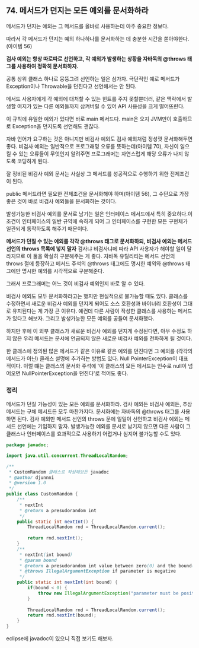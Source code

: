 ## 74. 메서드가 던지는 모든 예외를 문서화하라

메서드가 던지는 예외는 그 메서드를 올바로 사용하는데 아주 중요한 정보다.

따라서 각 메서드가 던지는 예외 하나하나를 문서화하는 데 충분한 시간을 쏟아야한다. (아이템 56)

**검사 예외는 항상 따로따로 선언하고, 각 예외가 발생하는 상황을 자바독의 @throws 태그를 사용하여 정확히 문서화하자.**

공통 상위 클래스 하나로 뭉뚱그려 선언하는 일은 삼가자. 극단적인 예로 메서드가 Exception이나 Throwable을 던진다고 선언해서는 안 된다.

메서드 사용자에게 각 예외에 대처할 수 있는 힌트를 주지 못할뿐더러, 같은 맥락에서 발생할 여지가 있는 다른 예외들까지 삼켜버릴 수 있어 API 사용성을 크게 떨어뜨린다.

이 규칙에 유일한 예외가 있다면 바로 main 메서드다. main은 오지 JVM만이 호출하므로 Exception을 던지도록 선언해도 괜찮다.

자바 언어가 요구하는 것은 아니지만 비검사 예외도 검사 예외처럼 정성껏 문서화해두면 좋다. 비검사 예외는 일반적으로 프로그래밍 오류를 뜻하는데(아이템 70), 자신이 일으킬 수 있는 오류들이 무엇인지 알려주면 프로그래머는 자연스럽게 해당 오류가 나지 않도록 코딩하게 된다.

잘 정비된 비검사 예외 문서는 사실상 그 메서드를 성공적으로 수행하기 위한 전제조건이 된다.

public 메서드라면 필요한 전제조건을 문서화해야 하며(아이템 56), 그 수단으로 가장 좋은 것이 바로 비검사 예외들을 문서화하는 것이다.

발생가능한 비검사 예외를 문서로 남기는 일은 인터페이스 메서드에서 특히 중요하다.이 조건이 인터페이스의 일반 규약에 속하게 되어 그 인터페이스를 구현한 모든 구현체가 일관되게 동작하도록 해주기 때문이다.

**메서드가 던질 수 있는 예외를 각각 @throws 태그로 문서화하되, 비검사 예외는 메서드 선언의 throws 목록에 넣지 말자** 검사냐 비검사냐에 따라 API 사용자가 해야할 일이 달라지므로 이 둘을 확실히 구분해주는 게 좋다. 자바독 유틸리티는 메서드 선언의 throws 절에 등장하고 메서드 주석의 @throws 태그에도 명시한 예외와 @throws 태그에만 명시한 예외를 시각적으로 구분해준다.

그래서 프로그래머는 어느 것이 비검사 예외인지 바로 알 수 있다.

비검사 예외도 모두 문서화하라고는 했지만 현실적으로 불가능할 때도 있다. 클래스를 수정하면서 새로운 비검사 예외를 던지게 되어도 소스 호환성과 바이너리 호환성이 그대로 유지된다는 게 가장 큰 이유다. 예컨데 다른 사람이 작성한 클래스를 사용하는 메서드가 있다고 해보자. 그리고 발생가능한 모든 예외를 공들여 문서화했다.

하지만 후에 이 외부 클래스가 새로운 비검사 예외를 던지게 수정된다면, 아무 수정도 하지 않은 우리 메서드는 문서에 언급되지 않은 새로운 비검사 예외를 전파하게 될 것이다.

한 클래스에 정의된 많은 메서드가 같은 이유로 같은 예외를 던진다면 그 예외를 (각각의 메서드가 아닌) 클래스 설명에 추가하는 방법도 있다. Null PointerException이 대표적이다. 이럴 떄는 클래스의 문서화 주석에 '이 클래스의 모든 메서드는 인수로 null이 넘어오면 NullPointerException을 던진다'로 적어도 좋다.

### 정리

메서드가 던질 가능성이 있는 모든 예외를 문서화하라. 검사 예외든 비검사 예외든, 추상 메서드는 구체 메서드든 모두 마찬가지다. 문서화에는 자바독의 @throws 태그를 사용하면 된다. 검사 예외만 메서드 선언의 throws 문에 일일이 선언하고 비검사 예외는 메서드 선언에는 기입하지 말자. 발생가능한 예외를 문서로 남기지 않으면 다른 사람이 그 클래스나 인터페이스를 효과적으로 사용하기 어렵거나 심지어 불가능할 수도 있다.

```java
package javadoc;

import java.util.concurrent.ThreadLocalRandom;

/**
 * CustomRandom 클래스로 작성해보든 javadoc
 * @author djunnni
 * @version 1.0
 */
public class CustomRandom {
	/**
	 * nextInt
	 * @return a presudorandom int 
	 */
	public static int nextInt() {
		ThreadLocalRandom rnd = ThreadLocalRandom.current();
		
		return rnd.nextInt();
	}
	/**
	 * nextInt(int bound)
	 * @param bound
	 * @return a presudorandom int value between zero(0) and the bound(exclusive)
	 * @throws IllegalArgumentException if parameter is negative
	 */
	public static int nextInt(int bound) {
		if(bound < 0) {
			throw new IllegalArgumentException("parameter must be positive");
		}
		
		ThreadLocalRandom rnd = ThreadLocalRandom.current();
		return rnd.nextInt(bound);
	}
}

```

eclipse에 javadoc이 있으니 직접 보기도 해보자.